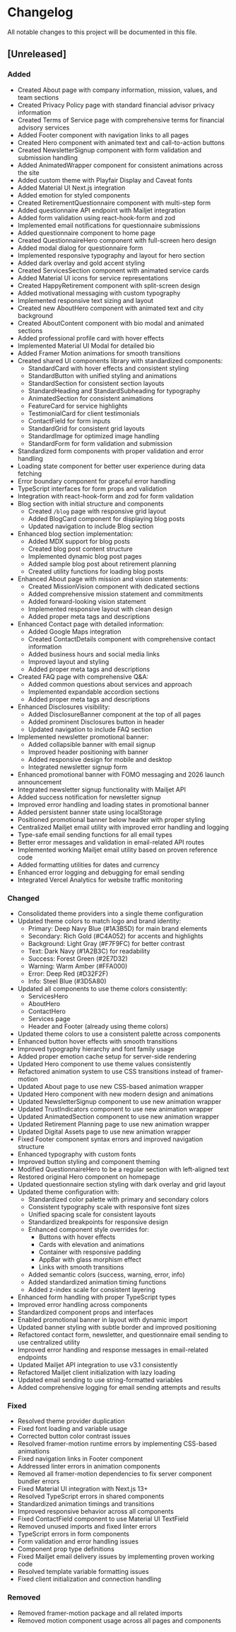 # Changelog

All notable changes to this project will be documented in this file.

## [Unreleased]

### Added
- Created About page with company information, mission, values, and team sections
- Created Privacy Policy page with standard financial advisor privacy information
- Created Terms of Service page with comprehensive terms for financial advisory services
- Added Footer component with navigation links to all pages
- Created Hero component with animated text and call-to-action buttons
- Created NewsletterSignup component with form validation and submission handling
- Added AnimatedWrapper component for consistent animations across the site
- Added custom theme with Playfair Display and Caveat fonts
- Added Material UI Next.js integration
- Added emotion for styled components
- Created RetirementQuestionnaire component with multi-step form
- Added questionnaire API endpoint with Mailjet integration
- Added form validation using react-hook-form and zod
- Implemented email notifications for questionnaire submissions
- Added questionnaire component to home page
- Created QuestionnaireHero component with full-screen hero design
- Added modal dialog for questionnaire form
- Implemented responsive typography and layout for hero section
- Added dark overlay and gold accent styling
- Created ServicesSection component with animated service cards
- Added Material UI icons for service representations
- Created HappyRetirement component with split-screen design
- Added motivational messaging with custom typography
- Implemented responsive text sizing and layout
- Created new AboutHero component with animated text and city background
- Created AboutContent component with bio modal and animated sections
- Added professional profile card with hover effects
- Implemented Material UI Modal for detailed bio
- Added Framer Motion animations for smooth transitions
- Created shared UI components library with standardized components:
  - StandardCard with hover effects and consistent styling
  - StandardButton with unified styling and animations
  - StandardSection for consistent section layouts
  - StandardHeading and StandardSubheading for typography
  - AnimatedSection for consistent animations
  - FeatureCard for service highlights
  - TestimonialCard for client testimonials
  - ContactField for form inputs
  - StandardGrid for consistent grid layouts
  - StandardImage for optimized image handling
  - StandardForm for form validation and submission
- Standardized form components with proper validation and error handling
- Loading state component for better user experience during data fetching
- Error boundary component for graceful error handling
- TypeScript interfaces for form props and validation
- Integration with react-hook-form and zod for form validation
- Blog section with initial structure and components
  - Created `/blog` page with responsive grid layout
  - Added BlogCard component for displaying blog posts
  - Updated navigation to include Blog section
- Enhanced blog section implementation:
  - Added MDX support for blog posts
  - Created blog post content structure
  - Implemented dynamic blog post pages
  - Added sample blog post about retirement planning
  - Created utility functions for loading blog posts
- Enhanced About page with mission and vision statements:
  - Created MissionVision component with dedicated sections
  - Added comprehensive mission statement and commitments
  - Added forward-looking vision statement
  - Implemented responsive layout with clean design
  - Added proper meta tags and descriptions
- Enhanced Contact page with detailed information:
  - Added Google Maps integration
  - Created ContactDetails component with comprehensive contact information
  - Added business hours and social media links
  - Improved layout and styling
  - Added proper meta tags and descriptions
- Created FAQ page with comprehensive Q&A:
  - Added common questions about services and approach
  - Implemented expandable accordion sections
  - Added proper meta tags and descriptions
- Enhanced Disclosures visibility:
  - Added DisclosureBanner component at the top of all pages
  - Added prominent Disclosures button in header
  - Updated navigation to include FAQ section
- Implemented newsletter promotional banner:
  - Added collapsible banner with email signup
  - Improved header positioning with banner
  - Added responsive design for mobile and desktop
  - Integrated newsletter signup form
- Enhanced promotional banner with FOMO messaging and 2026 launch announcement
- Integrated newsletter signup functionality with Mailjet API
- Added success notification for newsletter signup
- Improved error handling and loading states in promotional banner
- Added persistent banner state using localStorage
- Positioned promotional banner below header with proper styling
- Centralized Mailjet email utility with improved error handling and logging
- Type-safe email sending functions for all email types
- Better error messages and validation in email-related API routes
- Implemented working Mailjet email utility based on proven reference code
- Added formatting utilities for dates and currency
- Enhanced error logging and debugging for email sending
- Integrated Vercel Analytics for website traffic monitoring

### Changed
- Consolidated theme providers into a single theme configuration
- Updated theme colors to match logo and brand identity:
  - Primary: Deep Navy Blue (#1A3B5D) for main brand elements
  - Secondary: Rich Gold (#C4A052) for accents and highlights
  - Background: Light Gray (#F7F9FC) for better contrast
  - Text: Dark Navy (#1A2B3C) for readability
  - Success: Forest Green (#2E7D32)
  - Warning: Warm Amber (#FFA000)
  - Error: Deep Red (#D32F2F)
  - Info: Steel Blue (#3D5A80)
- Updated all components to use theme colors consistently:
  - ServicesHero
  - AboutHero
  - ContactHero
  - Services page
  - Header and Footer (already using theme colors)
- Updated theme colors to use a consistent palette across components
- Enhanced button hover effects with smooth transitions
- Improved typography hierarchy and font family usage
- Added proper emotion cache setup for server-side rendering
- Updated Hero component to use theme values consistently
- Refactored animation system to use CSS transitions instead of framer-motion
- Updated About page to use new CSS-based animation wrapper
- Updated Hero component with new modern design and animations
- Updated NewsletterSignup component to use new animation wrapper
- Updated TrustIndicators component to use new animation wrapper
- Updated AnimatedSection component to use new animation wrapper
- Updated Retirement Planning page to use new animation wrapper
- Updated Digital Assets page to use new animation wrapper
- Fixed Footer component syntax errors and improved navigation structure
- Enhanced typography with custom fonts
- Improved button styling and component theming
- Modified QuestionnaireHero to be a regular section with left-aligned text
- Restored original Hero component on homepage
- Updated questionnaire section styling with dark overlay and grid layout
- Updated theme configuration with:
  - Standardized color palette with primary and secondary colors
  - Consistent typography scale with responsive font sizes
  - Unified spacing scale for consistent layouts
  - Standardized breakpoints for responsive design
  - Enhanced component style overrides for:
    - Buttons with hover effects
    - Cards with elevation and animations
    - Container with responsive padding
    - AppBar with glass morphism effect
    - Links with smooth transitions
  - Added semantic colors (success, warning, error, info)
  - Added standardized animation timing functions
  - Added z-index scale for consistent layering
- Enhanced form handling with proper TypeScript types
- Improved error handling across components
- Standardized component props and interfaces
- Enabled promotional banner in layout with dynamic import
- Updated banner styling with subtle border and improved positioning
- Refactored contact form, newsletter, and questionnaire email sending to use centralized utility
- Improved error handling and response messages in email-related endpoints
- Updated Mailjet API integration to use v3.1 consistently
- Refactored Mailjet client initialization with lazy loading
- Updated email sending to use string-formatted variables
- Added comprehensive logging for email sending attempts and results

### Fixed
- Resolved theme provider duplication
- Fixed font loading and variable usage
- Corrected button color contrast issues
- Resolved framer-motion runtime errors by implementing CSS-based animations
- Fixed navigation links in Footer component
- Addressed linter errors in animation components
- Removed all framer-motion dependencies to fix server component bundler errors
- Fixed Material UI integration with Next.js 13+
- Resolved TypeScript errors in shared components
- Standardized animation timings and transitions
- Improved responsive behavior across all components
- Fixed ContactField component to use Material UI TextField
- Removed unused imports and fixed linter errors
- TypeScript errors in form components
- Form validation and error handling issues
- Component prop type definitions
- Fixed Mailjet email delivery issues by implementing proven working code
- Resolved template variable formatting issues
- Fixed client initialization and connection handling

### Removed
- Removed framer-motion package and all related imports
- Removed motion component usage across all pages and components 